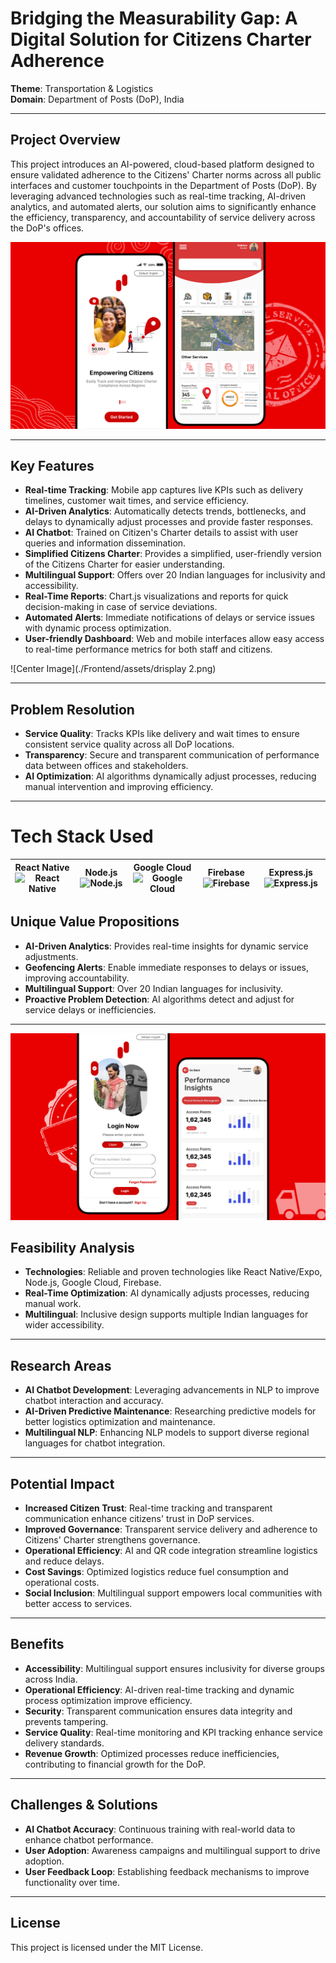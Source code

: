 # **Bridging the Measurability Gap: A Digital Solution for Citizens Charter Adherence**

**Theme**: Transportation & Logistics  
**Domain**: Department of Posts (DoP), India

---

## **Project Overview**

This project introduces an AI-powered, cloud-based platform designed to ensure validated adherence to the Citizens' Charter norms across all public interfaces and customer touchpoints in the Department of Posts (DoP). By leveraging advanced technologies such as real-time tracking, AI-driven analytics, and automated alerts, our solution aims to significantly enhance the efficiency, transparency, and accountability of service delivery across the DoP's offices.

![Starting Image](./Frontend/assets/drisplay%201.png)

---

## **Key Features**

- **Real-time Tracking**: Mobile app captures live KPIs such as delivery timelines, customer wait times, and service efficiency.
- **AI-Driven Analytics**: Automatically detects trends, bottlenecks, and delays to dynamically adjust processes and provide faster responses.
- **AI Chatbot**: Trained on Citizen's Charter details to assist with user queries and information dissemination.
- **Simplified Citizens Charter**: Provides a simplified, user-friendly version of the Citizens Charter for easier understanding.
- **Multilingual Support**: Offers over 20 Indian languages for inclusivity and accessibility.
- **Real-Time Reports**: Chart.js visualizations and reports for quick decision-making in case of service deviations.
- **Automated Alerts**: Immediate notifications of delays or service issues with dynamic process optimization.
- **User-friendly Dashboard**: Web and mobile interfaces allow easy access to real-time performance metrics for both staff and citizens.

![Center Image](./Frontend/assets/drisplay 2.png)

---

## **Problem Resolution**

- **Service Quality**: Tracks KPIs like delivery and wait times to ensure consistent service quality across all DoP locations.
- **Transparency**: Secure and transparent communication of performance data between offices and stakeholders.
- **AI Optimization**: AI algorithms dynamically adjust processes, reducing manual intervention and improving efficiency.

---

# Tech Stack Used

| **React Native** ![React Native](https://img.icons8.com/color/48/000000/react-native.png) | **Node.js** ![Node.js](https://img.icons8.com/color/48/000000/nodejs.png) | **Google Cloud** ![Google Cloud](https://img.icons8.com/color/48/000000/google-cloud.png) | **Firebase** ![Firebase](https://img.icons8.com/color/48/000000/firebase.png) | **Express.js** ![Express.js](https://img.icons8.com/color/48/000000/express-js.png) |
|:----------------------------------------------------------:|:---------------------------------------------------------:|:---------------------------------------------------------:|:--------------------------------------------------------:|:----------------------------------------------------------:|



## **Unique Value Propositions**

- **AI-Driven Analytics**: Provides real-time insights for dynamic service adjustments.
- **Geofencing Alerts**: Enable immediate responses to delays or issues, improving accountability.
- **Multilingual Support**: Over 20 Indian languages for inclusivity.
- **Proactive Problem Detection**: AI algorithms detect and adjust for service delays or inefficiencies.

---

![Center image](./Frontend/assets/display%202.png)

## **Feasibility Analysis**

- **Technologies**: Reliable and proven technologies like React Native/Expo, Node.js, Google Cloud, Firebase.
- **Real-Time Optimization**: AI dynamically adjusts processes, reducing manual work.
- **Multilingual**: Inclusive design supports multiple Indian languages for wider accessibility.

---

## **Research Areas**

- **AI Chatbot Development**: Leveraging advancements in NLP to improve chatbot interaction and accuracy.
- **AI-Driven Predictive Maintenance**: Researching predictive models for better logistics optimization and maintenance.
- **Multilingual NLP**: Enhancing NLP models to support diverse regional languages for chatbot integration.

---

## **Potential Impact**

- **Increased Citizen Trust**: Real-time tracking and transparent communication enhance citizens' trust in DoP services.
- **Improved Governance**: Transparent service delivery and adherence to Citizens' Charter strengthens governance.
- **Operational Efficiency**: AI and QR code integration streamline logistics and reduce delays.
- **Cost Savings**: Optimized logistics reduce fuel consumption and operational costs.
- **Social Inclusion**: Multilingual support empowers local communities with better access to services.

---

## **Benefits**

- **Accessibility**: Multilingual support ensures inclusivity for diverse groups across India.
- **Operational Efficiency**: AI-driven real-time tracking and dynamic process optimization improve efficiency.
- **Security**: Transparent communication ensures data integrity and prevents tampering.
- **Service Quality**: Real-time monitoring and KPI tracking enhance service delivery standards.
- **Revenue Growth**: Optimized processes reduce inefficiencies, contributing to financial growth for the DoP.

---

## **Challenges & Solutions**

- **AI Chatbot Accuracy**: Continuous training with real-world data to enhance chatbot performance.
- **User Adoption**: Awareness campaigns and multilingual support to drive adoption.
- **User Feedback Loop**: Establishing feedback mechanisms to improve functionality over time.

---

## **License**

This project is licensed under the MIT License.
